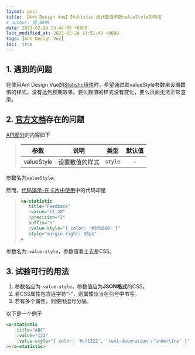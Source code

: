 ```yaml
---
layout: post
title: 【Ant Design Vue】Statistic 统计数值参数valueStyle的用法
# author: 焜_8899
date: 2021-02-24 13:44:00 +0800
last_modified_at: 2021-02-24 13:51:49 +0800
tags: [Ant Design Vue]
toc:  true
---
```


## 1. 遇到的问题

在使用Ant Design Vue的[Statistic组件](https://www.antdv.com/components/statistic-cn/)时，希望通过其valueStyle参数来设置数值的样式，没有达到预期效果。要么数值的样式没有变化，要么页面无法正常渲染。

## 2. [官方文档](https://www.antdv.com/docs/vue/introduce-cn/)存在的问题

[API部分](https://www.antdv.com/components/statistic-cn/#API)的内容如下
> |参数|说明|类型|默认值|
> |:---:|:---:|:---:|:---:|
> |valueStyle|设置数值的样式|`style`|-|

参数名为`valueStyle`。

然而，[代码演示-在卡片中使用](https://www.antdv.com/components/statistic-cn/#%E5%9C%A8%E5%8D%A1%E7%89%87%E4%B8%AD%E4%BD%BF%E7%94%A8)中的代码却是
>```html
><a-statistic
>    title="Feedback"
>    :value="11.28"
>    :precision="2"
>    suffix="%"
>    :value-style="{ color: '#3f8600' }"
>    style="margin-right: 50px"
>>
>```

参数名为`:value-style`，参数值看上去是CSS。

## 3. 试验可行的用法

1. 参数名应为`:value-style`，参数值应为**JSON格式**的CSS。
2. 若CSS属性包含连字符“-”，则属性应当在引号中书写。
3. 若有多个属性，则使用逗号分隔。

以下是一个例子
```html
<a-statistic
    title="ABC"
    :value="123"
    :value-style="{ color: '#cf1322', 'text-decoration':'underline' }"
></a-statistic>
```
